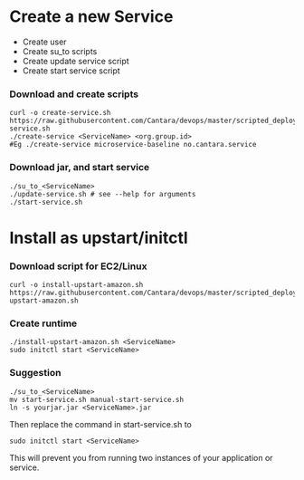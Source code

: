 # Create a new Service     
* Create user
* Create su_to scripts
* Create update service script
* Create start service script

### Download and create scripts
```
curl -o create-service.sh https://raw.githubusercontent.com/Cantara/devops/master/scripted_deploy/create-service.sh
./create-service <ServiceName> <org.group.id>
#Eg ./create-service microservice-baseline no.cantara.service
```

### Download jar, and start service
```
./su_to_<ServiceName>
./update-service.sh # see --help for arguments
./start-service.sh
```
# Install as upstart/initctl

### Download script for EC2/Linux
```
curl -o install-upstart-amazon.sh https://raw.githubusercontent.com/Cantara/devops/master/scripted_deploy/upstart/install-upstart-amazon.sh
```

### Create runtime

```
./install-upstart-amazon.sh <ServiceName>
sudo initctl start <ServiceName>
```

### Suggestion

```
./su_to_<ServiceName>
mv start-service.sh manual-start-service.sh
ln -s yourjar.jar <ServiceName>.jar
```

Then replace the command in start-service.sh to
```
sudo initctl start <ServiceName>
```
This will prevent you from running two instances of your application or service.


